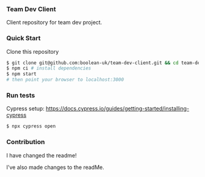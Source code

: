 ### Team Dev Client

Client repository for team dev project.

### Quick Start

Clone this repository

```sh
$ git clone git@github.com:boolean-uk/team-dev-client.git && cd team-dev-client
$ npm ci # install dependencies
$ npm start
# then point your browser to localhost:3000
```

### Run tests

Cypress setup: https://docs.cypress.io/guides/getting-started/installing-cypress

```sh
$ npx cypress open
```

### Contribution

I have changed the readme!

I've also made changes to the readMe.
